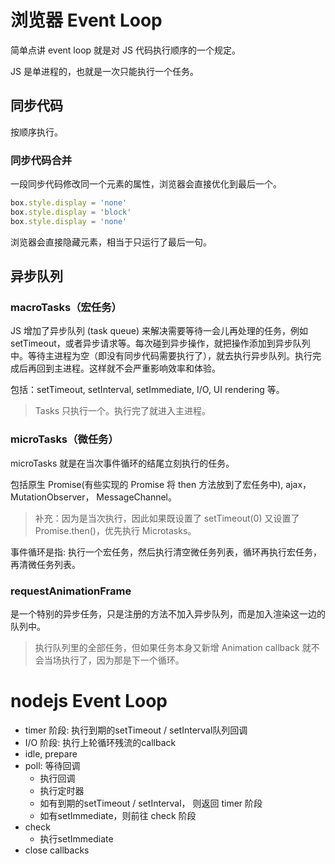 # 浏览器 Event Loop
简单点讲 event loop 就是对 JS 代码执行顺序的一个规定。

JS 是单进程的，也就是一次只能执行一个任务。

## 同步代码
按顺序执行。

### 同步代码合并
一段同步代码修改同一个元素的属性，浏览器会直接优化到最后一个。

``` js
box.style.display = 'none'
box.style.display = 'block'
box.style.display = 'none'
```

浏览器会直接隐藏元素，相当于只运行了最后一句。

## 异步队列

### macroTasks（宏任务）
JS 增加了异步队列 (task queue) 来解决需要等待一会儿再处理的任务，例如 setTimeout，或者异步请求等。每次碰到异步操作，就把操作添加到异步队列中。等待主进程为空（即没有同步代码需要执行了），就去执行异步队列。执行完成后再回到主进程。这样就不会严重影响效率和体验。

包括：setTimeout, setInterval, setImmediate, I/O, UI rendering 等。

> Tasks 只执行一个。执行完了就进入主进程。

### microTasks（微任务）
microTasks 就是在当次事件循环的结尾立刻执行的任务。

包括原生 Promise(有些实现的 Promise 将 then 方法放到了宏任务中), ajax，MutationObserver， MessageChannel。

> 补充：因为是当次执行，因此如果既设置了 setTimeout(0) 又设置了 Promise.then()，优先执行 Microtasks。

事件循环是指: 执行一个宏任务，然后执行清空微任务列表，循环再执行宏任务，再清微任务列表。

### requestAnimationFrame
是一个特别的异步任务，只是注册的方法不加入异步队列，而是加入渲染这一边的队列中。

> 执行队列里的全部任务，但如果任务本身又新增 Animation callback 就不会当场执行了，因为那是下一个循环。

# nodejs Event Loop
* timer 阶段: 执行到期的setTimeout / setInterval队列回调
* I/O 阶段: 执行上轮循环残流的callback
* idle, prepare
* poll: 等待回调
  * 执行回调
  * 执行定时器
  * 如有到期的setTimeout / setInterval， 则返回 timer 阶段
  * 如有setImmediate，则前往 check 阶段
* check
  * 执行setImmediate
* close callbacks
